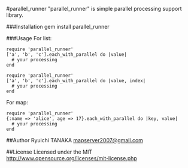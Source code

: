 #parallel_runner
"parallel_runner" is simple parallel processing support library.

###Installation
    gem install parallel_runner  

###Usage
For list:  

    require 'parallel_runner'  
    ['a', 'b', 'c'].each_with_parallel do |value|  
      # your processing  
    end

    require 'parallel_runner'  
    ['a', 'b', 'c'].each_with_parallel do |value, index|  
      # your processing  
    end  

For map:  

    require 'parallel_runner'  
    {:name => 'alice', age => 17}.each_with_parallel do |key, value|  
      # your processing  
    end  

##Author
Ryuichi TANAKA <mapserver2007@gmail.com>

##License
Licensed under the MIT
http://www.opensource.org/licenses/mit-license.php